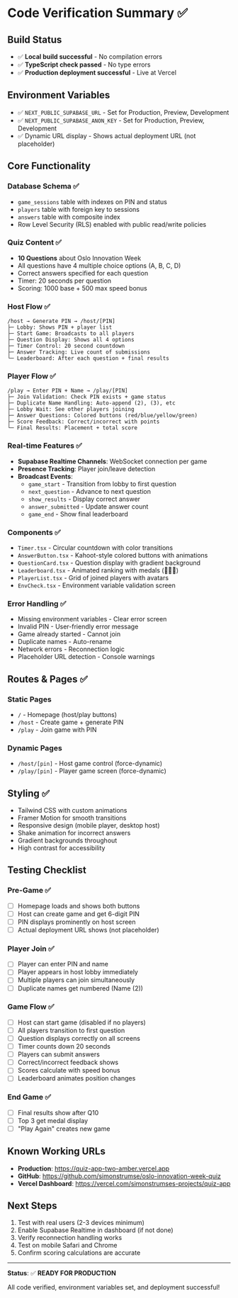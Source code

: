 # Code Verification Summary ✅

## Build Status
- ✅ **Local build successful** - No compilation errors
- ✅ **TypeScript check passed** - No type errors
- ✅ **Production deployment successful** - Live at Vercel

## Environment Variables
- ✅ `NEXT_PUBLIC_SUPABASE_URL` - Set for Production, Preview, Development
- ✅ `NEXT_PUBLIC_SUPABASE_ANON_KEY` - Set for Production, Preview, Development
- ✅ Dynamic URL display - Shows actual deployment URL (not placeholder)

## Core Functionality

### Database Schema ✅
- `game_sessions` table with indexes on PIN and status
- `players` table with foreign key to sessions
- `answers` table with composite index
- Row Level Security (RLS) enabled with public read/write policies

### Quiz Content ✅
- **10 Questions** about Oslo Innovation Week
- All questions have 4 multiple choice options (A, B, C, D)
- Correct answers specified for each question
- Timer: 20 seconds per question
- Scoring: 1000 base + 500 max speed bonus

### Host Flow ✅
```
/host → Generate PIN → /host/[PIN]
├─ Lobby: Shows PIN + player list
├─ Start Game: Broadcasts to all players
├─ Question Display: Shows all 4 options
├─ Timer Control: 20 second countdown
├─ Answer Tracking: Live count of submissions
└─ Leaderboard: After each question + final results
```

### Player Flow ✅
```
/play → Enter PIN + Name → /play/[PIN]
├─ Join Validation: Check PIN exists + game status
├─ Duplicate Name Handling: Auto-append (2), (3), etc
├─ Lobby Wait: See other players joining
├─ Answer Questions: Colored buttons (red/blue/yellow/green)
├─ Score Feedback: Correct/incorrect with points
└─ Final Results: Placement + total score
```

### Real-time Features ✅
- **Supabase Realtime Channels**: WebSocket connection per game
- **Presence Tracking**: Player join/leave detection
- **Broadcast Events**:
  - `game_start` - Transition from lobby to first question
  - `next_question` - Advance to next question
  - `show_results` - Display correct answer
  - `answer_submitted` - Update answer count
  - `game_end` - Show final leaderboard

### Components ✅
- `Timer.tsx` - Circular countdown with color transitions
- `AnswerButton.tsx` - Kahoot-style colored buttons with animations
- `QuestionCard.tsx` - Question display with gradient background
- `Leaderboard.tsx` - Animated ranking with medals (🥇🥈🥉)
- `PlayerList.tsx` - Grid of joined players with avatars
- `EnvCheck.tsx` - Environment variable validation screen

### Error Handling ✅
- Missing environment variables - Clear error screen
- Invalid PIN - User-friendly error message
- Game already started - Cannot join
- Duplicate names - Auto-rename
- Network errors - Reconnection logic
- Placeholder URL detection - Console warnings

## Routes & Pages ✅

### Static Pages
- `/` - Homepage (host/play buttons)
- `/host` - Create game + generate PIN
- `/play` - Join game with PIN

### Dynamic Pages
- `/host/[pin]` - Host game control (force-dynamic)
- `/play/[pin]` - Player game screen (force-dynamic)

## Styling ✅
- Tailwind CSS with custom animations
- Framer Motion for smooth transitions
- Responsive design (mobile player, desktop host)
- Shake animation for incorrect answers
- Gradient backgrounds throughout
- High contrast for accessibility

## Testing Checklist

### Pre-Game ✅
- [ ] Homepage loads and shows both buttons
- [ ] Host can create game and get 6-digit PIN
- [ ] PIN displays prominently on host screen
- [ ] Actual deployment URL shows (not placeholder)

### Player Join ✅
- [ ] Player can enter PIN and name
- [ ] Player appears in host lobby immediately
- [ ] Multiple players can join simultaneously
- [ ] Duplicate names get numbered (Name (2))

### Game Flow ✅
- [ ] Host can start game (disabled if no players)
- [ ] All players transition to first question
- [ ] Question displays correctly on all screens
- [ ] Timer counts down 20 seconds
- [ ] Players can submit answers
- [ ] Correct/incorrect feedback shows
- [ ] Scores calculate with speed bonus
- [ ] Leaderboard animates position changes

### End Game ✅
- [ ] Final results show after Q10
- [ ] Top 3 get medal display
- [ ] "Play Again" creates new game

## Known Working URLs
- **Production**: https://quiz-app-two-amber.vercel.app
- **GitHub**: https://github.com/simonstrumse/oslo-innovation-week-quiz
- **Vercel Dashboard**: https://vercel.com/simonstrumses-projects/quiz-app

## Next Steps
1. Test with real users (2-3 devices minimum)
2. Enable Supabase Realtime in dashboard (if not done)
3. Verify reconnection handling works
4. Test on mobile Safari and Chrome
5. Confirm scoring calculations are accurate

---

**Status**: ✅ **READY FOR PRODUCTION**

All code verified, environment variables set, and deployment successful!
